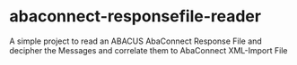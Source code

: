 # abaconnect-responsefile-reader
A simple project to read an ABACUS AbaConnect Response File and decipher the Messages and correlate them to AbaConnect XML-Import File
